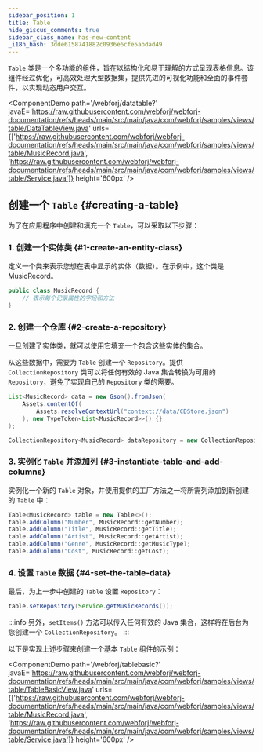 ```yaml
---
sidebar_position: 1
title: Table
hide_giscus_comments: true
sidebar_class_name: has-new-content
_i18n_hash: 3dde6158741882c0936e6cfe5abdad49
---
```

<DocChip chip='shadow' />
<DocChip chip='name' label="dwc-table" />
<DocChip chip='since' label='24.00' />
<JavadocLink type="table" location="com/webforj/component/table/Table" top='true'/>

`Table` 类是一个多功能的组件，旨在以结构化和易于理解的方式呈现表格信息。该组件经过优化，可高效处理大型数据集，提供先进的可视化功能和全面的事件套件，以实现动态用户交互。

<ComponentDemo 
path='/webforj/datatable?' 
javaE='https://raw.githubusercontent.com/webforj/webforj-documentation/refs/heads/main/src/main/java/com/webforj/samples/views/table/DataTableView.java'
urls={['https://raw.githubusercontent.com/webforj/webforj-documentation/refs/heads/main/src/main/java/com/webforj/samples/views/table/MusicRecord.java', 
'https://raw.githubusercontent.com/webforj/webforj-documentation/refs/heads/main/src/main/java/com/webforj/samples/views/table/Service.java']}
height='600px'
/>


## 创建一个 `Table` {#creating-a-table}

为了在应用程序中创建和填充一个 `Table`，可以采取以下步骤：

### 1. 创建一个实体类 {#1-create-an-entity-class}

定义一个类来表示您想在表中显示的实体（数据）。在示例中，这个类是 MusicRecord。

```java
public class MusicRecord {
    // 表示每个记录属性的字段和方法
}
```

### 2. 创建一个仓库 {#2-create-a-repository}

一旦创建了实体类，就可以使用它填充一个包含这些实体的集合。

从这些数据中，需要为 `Table` 创建一个 `Repository`。提供 `CollectionRepository` 类可以将任何有效的 Java 集合转换为可用的 `Repository`，避免了实现自己的 `Repository` 类的需要。

```java
List<MusicRecord> data = new Gson().fromJson(
    Assets.contentOf(
        Assets.resolveContextUrl("context://data/CDStore.json")
    ), new TypeToken<List<MusicRecord>>() {}
);

CollectionRepository<MusicRecord> dataRepository = new CollectionRepository<>(data);
```

### 3. 实例化 `Table` 并添加列 {#3-instantiate-table-and-add-columns}

实例化一个新的 `Table` 对象，并使用提供的工厂方法之一将所需列添加到新创建的 `Table` 中：

```java
Table<MusicRecord> table = new Table<>();
table.addColumn("Number", MusicRecord::getNumber);
table.addColumn("Title", MusicRecord::getTitle);
table.addColumn("Artist", MusicRecord::getArtist);
table.addColumn("Genre", MusicRecord::getMusicType);
table.addColumn("Cost", MusicRecord::getCost);
```

### 4. 设置 `Table` 数据 {#4-set-the-table-data}

最后，为上一步中创建的 `Table` 设置 `Repository`：

```java
table.setRepository(Service.getMusicRecords());
```

:::info
另外，`setItems()` 方法可以传入任何有效的 Java 集合，这样将在后台为您创建一个 `CollectionRepository`。 
:::

以下是实现上述步骤来创建一个基本 `Table` 组件的示例：

<ComponentDemo 
path='/webforj/tablebasic?' 
javaE='https://raw.githubusercontent.com/webforj/webforj-documentation/refs/heads/main/src/main/java/com/webforj/samples/views/table/TableBasicView.java'
urls={['https://raw.githubusercontent.com/webforj/webforj-documentation/refs/heads/main/src/main/java/com/webforj/samples/views/table/MusicRecord.java', 
'https://raw.githubusercontent.com/webforj/webforj-documentation/refs/heads/main/src/main/java/com/webforj/samples/views/table/Service.java']}
height='600px'
/>
